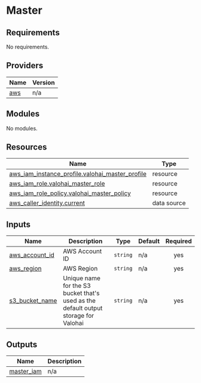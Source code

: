 # Master

<!-- BEGINNING OF PRE-COMMIT-TERRAFORM DOCS HOOK -->
## Requirements

No requirements.

## Providers

| Name | Version |
|------|---------|
| <a name="provider_aws"></a> [aws](#provider\_aws) | n/a |

## Modules

No modules.

## Resources

| Name | Type |
|------|------|
| [aws_iam_instance_profile.valohai_master_profile](https://registry.terraform.io/providers/hashicorp/aws/latest/docs/resources/iam_instance_profile) | resource |
| [aws_iam_role.valohai_master_role](https://registry.terraform.io/providers/hashicorp/aws/latest/docs/resources/iam_role) | resource |
| [aws_iam_role_policy.valohai_master_policy](https://registry.terraform.io/providers/hashicorp/aws/latest/docs/resources/iam_role_policy) | resource |
| [aws_caller_identity.current](https://registry.terraform.io/providers/hashicorp/aws/latest/docs/data-sources/caller_identity) | data source |

## Inputs

| Name | Description | Type | Default | Required |
|------|-------------|------|---------|:--------:|
| <a name="input_aws_account_id"></a> [aws\_account\_id](#input\_aws\_account\_id) | AWS Account ID | `string` | n/a | yes |
| <a name="input_aws_region"></a> [aws\_region](#input\_aws\_region) | AWS Region | `string` | n/a | yes |
| <a name="input_s3_bucket_name"></a> [s3\_bucket\_name](#input\_s3\_bucket\_name) | Unique name for the S3 bucket that's used as the default output storage for Valohai | `string` | n/a | yes |

## Outputs

| Name | Description |
|------|-------------|
| <a name="output_master_iam"></a> [master\_iam](#output\_master\_iam) | n/a |
<!-- END OF PRE-COMMIT-TERRAFORM DOCS HOOK -->
